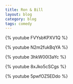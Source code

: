 ```yaml
---
title: Ron & Bill
layout: blog
category: blog
tags: comedy
---
```


{% youtube FVYsbKPXV1Q %}

{% youtube N2m2fukBqYA %}

{% youtube 3hkW00l3aYc %}

{% youtube 8xJko5cSCgs %}

{% youtube 5pwfOZ5EDdo %}
